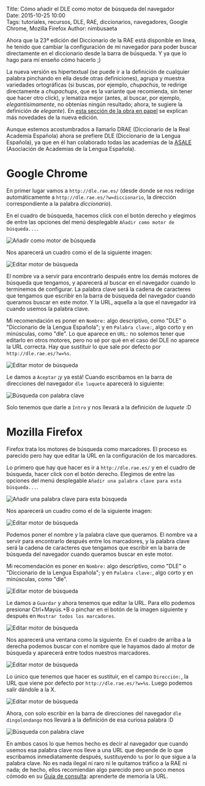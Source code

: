 Title: Cómo añadir el DLE como motor de búsqueda del navegador  
Date: 2015-10-25 10:00  
Tags: tutoriales, recursos, DLE, RAE, diccionarios, navegadores, Google Chrome, Mozilla Firefox
Author: nimbusaeta  

Ahora que la 23ª edición del Diccionario de la RAE está disponible en línea, he tenido que cambiar la configuración de mi navegador para poder buscar directamente en el diccionario desde la barra de búsqueda. Y ya que lo hago para mí enseño cómo hacerlo ;)

La nueva versión es hipertextual (se puede ir a la definición de cualquier palabra pinchando en ella desde otras definiciones), agrupa y muestra variedades ortográficas (si buscas, por ejemplo, _chupachús_, te redirige directamente a _chupachups_, que es la variante que recomienda, sin tener que hacer otro click), y lematiza mejor (antes, al buscar, por ejemplo, _elegantísimamente_, no obtenías ningún resultado; ahora, te sugiere la definición de _elegante_). En [esta sección de la obra en papel](http://www.rae.es/sites/default/files/La_vigesimotercera_edicion.pdf) se explican más novedades de la nueva edición.

Aunque estemos acostumbrados a llamarlo DRAE (Diccionario de la Real Academia Española) ahora se prefiere DLE (Diccionario de la Lengua Española), ya que en él han colaborado todas las academias de la [ASALE](http://www.asale.org/) (Asociación de Academias de la Lengua Española).

# Google Chrome

En primer lugar vamos a `http://dle.rae.es/` (desde donde se nos redirige automáticamente a `http://dle.rae.es/?w=diccionario`, la dirección correspondiente a la palabra _diccionario_). 

En el cuadro de búsqueda, hacemos click con el botón derecho y elegimos de entre las opciones del menú desplegable `Añadir como motor de búsqueda...`.

![Añadir como motor de búsqueda]({filename}/images/lw-030.jpg)

Nos aparecerá un cuadro como el de la siguiente imagen:

![Editar motor de búsqueda]({filename}/images/lw-031.jpg)

El nombre va a servir para encontrarlo después entre los demás motores de búsqueda que tengamos, y aparecerá al buscar en el navegador cuando lo terminemos de configurar. La palabra clave será la cadena de caracteres que tengamos que escribir en la barra de búsqueda del navegador cuando queramos buscar en este motor. Y la URL, aquella a la que el navegador irá cuando usemos la palabra clave.

Mi recomendación es poner en `Nombre:` algo descriptivo, como "DLE" o "Diccionario de la Lengua Española"; y en `Palabra clave:`, algo corto y en minúsculas, como "dle". Lo que aparece en `URL:` no solemos tener que editarlo en otros motores, pero no sé por qué en el caso del DLE no aparece la URL correcta. Hay que sustituir lo que sale por defecto por `http://dle.rae.es/?w=%s`.

![Editar motor de búsqueda]({filename}/images/lw-032.jpg)

Le damos a `Aceptar` ¡y ya está! Cuando escribamos en la barra de direcciones del navegador `dle luquete` aparecerá lo siguiente:

![Búsqueda con palabra clave]({filename}/images/lw-033.jpg)

Solo tenemos que darle a `Intro` y nos llevará a la definición de _luquete_ :D

# Mozilla Firefox

Firefox trata los motores de búsqueda como marcadores. El proceso es parecido pero hay que editar la URL en la configuración de los marcadores.

Lo primero que hay que hacer es ir a `http://dle.rae.es/`  y en el cuadro de búsqueda, hacer click con el botón derecho. Elegimos de entre las opciones del menú desplegable `Añadir una palabra clave para esta búsqueda...`.

![Añadir una palabra clave para esta búsqueda]({filename}/images/lw-034.jpg)

Nos aparecerá un cuadro como el de la siguiente imagen:

![Editar motor de búsqueda]({filename}/images/lw-035.jpg)

Podemos poner el nombre y la palabra clave que queramos. El nombre va a servir para encontrarlo después entre los marcadores, y la palabra clave será la cadena de caracteres que tengamos que escribir en la barra de búsqueda del navegador cuando queramos buscar en este motor.

Mi recomendación es poner en `Nombre:` algo descriptivo, como "DLE" o "Diccionario de la Lengua Española"; y en `Palabra clave:`, algo corto y en minúsculas, como "dle".

![Editar motor de búsqueda]({filename}/images/lw-036.jpg)

Le damos a `Guardar` y ahora tenemos que editar la URL. Para ello podemos presionar Ctrl+Mayús.+B o pinchar en el botón de la imagen siguiente y después en `Mostrar todos los marcadores`.

![Editar motor de búsqueda]({filename}/images/lw-037.jpg)

Nos aparecerá una ventana como la siguiente. En el cuadro de arriba a la derecha podemos buscar con el nombre que le hayamos dado al motor de búsqueda y aparecerá entre todos nuestros marcadores.

![Editar motor de búsqueda]({filename}/images/lw-038.jpg)

Lo único que tenemos que hacer es sustituir, en el campo `Dirección:`, la URL que viene por defecto por `http://dle.rae.es/?w=%s`. Luego podemos salir dándole a la X.

![Editar motor de búsqueda]({filename}/images/lw-039.jpg)

Ahora, con solo escribir en la barra de direcciones del navegador `dle dingolondango` nos llevará a la definición de esa curiosa palabra :D

![Búsqueda con palabra clave]({filename}/images/lw-040.jpg)






En ambos casos lo que hemos hecho es decir al navegador que cuando usemos esa palabra clave nos lleve a una URL que depende de lo que escribamos inmediatamente después, sustituyendo `%s` por lo que sigue a la palabra clave. No es nada ilegal ni raro ni le quitamos tráfico a la RAE ni nada; de hecho, ellos recomiendan algo parecido pero un poco menos cómodo en su [Guía de consulta](http://dle.rae.es/?t=ayuda.html#sec12&o=h): aprenderte de memoria la URL.





